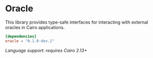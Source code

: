 # Oracle

This library provides type-safe interfaces for interacting with external oracles in Cairo applications.

```toml
[dependencies]
oracle = "0.1.0-dev.1"
```

_Language support: requires Cairo 2.13+_
